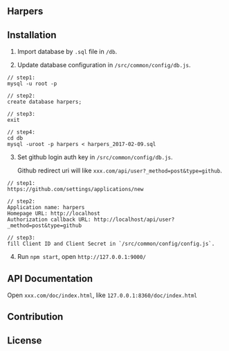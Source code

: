 ## Harpers

## Installation

1. Import database by `.sql` file in `/db`.

2. Update database configuration in `/src/common/config/db.js`.

```
// step1: 
mysql -u root -p 

// step2: 
create database harpers;

// step3:
exit

// step4:
cd db
mysql -uroot -p harpers < harpers_2017-02-09.sql

```

3. Set github login auth key in `/src/common/config/db.js`.

    Github redirect uri will like `xxx.com/api/user?_method=post&type=github`.

```
// step1:
https://github.com/settings/applications/new

// step2: 
Application name: harpers
Homepage URL: http://localhost
Authorization callback URL: http://localhost/api/user?_method=post&type=github

// step3:
fill Client ID and Client Secret in `/src/common/config/config.js`.
```

4. Run `npm start`, open `http://127.0.0.1:9000/`

## API Documentation

Open `xxx.com/doc/index.html`, like `127.0.0.1:8360/doc/index.html`

## Contribution

## License